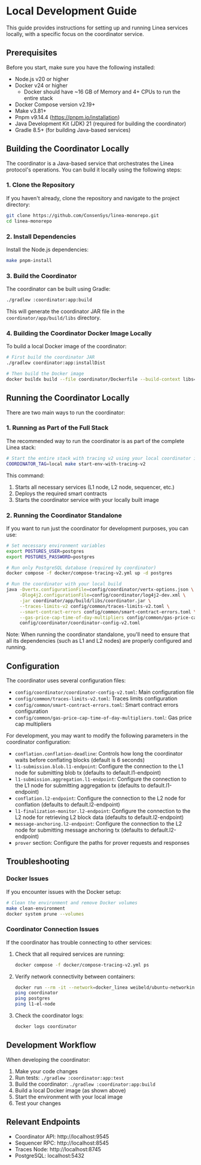 # Local Development Guide

This guide provides instructions for setting up and running Linea services locally, with a specific focus on the coordinator service.

## Prerequisites

Before you start, make sure you have the following installed:

- Node.js v20 or higher
- Docker v24 or higher
  - Docker should have ~16 GB of Memory and 4+ CPUs to run the entire stack
- Docker Compose version v2.19+
- Make v3.81+
- Pnpm v9.14.4 (https://pnpm.io/installation)
- Java Development Kit (JDK) 21 (required for building the coordinator)
- Gradle 8.5+ (for building Java-based services)

## Building the Coordinator Locally

The coordinator is a Java-based service that orchestrates the Linea protocol's operations. You can build it locally using the following steps:

### 1. Clone the Repository

If you haven't already, clone the repository and navigate to the project directory:

```bash
git clone https://github.com/ConsenSys/linea-monorepo.git
cd linea-monorepo
```

### 2. Install Dependencies

Install the Node.js dependencies:

```bash
make pnpm-install
```

### 3. Build the Coordinator

The coordinator can be built using Gradle:

```bash
./gradlew :coordinator:app:build
```

This will generate the coordinator JAR file in the `coordinator/app/build/libs` directory.

### 4. Building the Coordinator Docker Image Locally

To build a local Docker image of the coordinator:

```bash
# First build the coordinator JAR
./gradlew coordinator:app:installDist

# Then build the Docker image
docker buildx build --file coordinator/Dockerfile --build-context libs=./coordinator/app/build/install/coordinator/lib --tag consensys/linea-coordinator:local .
```

## Running the Coordinator Locally

There are two main ways to run the coordinator:

### 1. Running as Part of the Full Stack

The recommended way to run the coordinator is as part of the complete Linea stack:

```bash
# Start the entire stack with tracing v2 using your local coordinator image
COORDINATOR_TAG=local make start-env-with-tracing-v2
```

This command:
1. Starts all necessary services (L1 node, L2 node, sequencer, etc.)
2. Deploys the required smart contracts
3. Starts the coordinator service with your locally built image

### 2. Running the Coordinator Standalone

If you want to run just the coordinator for development purposes, you can use:

```bash
# Set necessary environment variables
export POSTGRES_USER=postgres
export POSTGRES_PASSWORD=postgres

# Run only PostgreSQL database (required by coordinator)
docker compose -f docker/compose-tracing-v2.yml up -d postgres

# Run the coordinator with your local build
java -Dvertx.configurationFile=config/coordinator/vertx-options.json \
     -Dlog4j2.configurationFile=config/coordinator/log4j2-dev.xml \
     -jar coordinator/app/build/libs/coordinator.jar \
     --traces-limits-v2 config/common/traces-limits-v2.toml \
     --smart-contract-errors config/common/smart-contract-errors.toml \
     --gas-price-cap-time-of-day-multipliers config/common/gas-price-cap-time-of-day-multipliers.toml \
     config/coordinator/coordinator-config-v2.toml
```

Note: When running the coordinator standalone, you'll need to ensure that all its dependencies (such as L1 and L2 nodes) are properly configured and running.

## Configuration

The coordinator uses several configuration files:

- `config/coordinator/coordinator-config-v2.toml`: Main configuration file
- `config/common/traces-limits-v2.toml`: Traces limits configuration
- `config/common/smart-contract-errors.toml`: Smart contract errors configuration
- `config/common/gas-price-cap-time-of-day-multipliers.toml`: Gas price cap multipliers

For development, you may want to modify the following parameters in the coordinator configuration:

- `conflation.conflation-deadline`: Controls how long the coordinator waits before conflating blocks (default is 6 seconds)
- `l1-submission.blob.l1-endpoint`: Configure the connection to the L1 node for submitting blob tx (defaults to default.l1-endpoint)
- `l1-submission.aggregation.l1-endpoint`: Configure the connection to the L1 node for submitting aggregation tx (defaults to default.l1-endpoint)
- `conflation.l2-endpoint`: Configure the connection to the L2 node for conflation (defaults to default.l2-endpoint)
- `l1-finalization-monitor.l2-endpoint`: Configure the connection to the L2 node for retrieving L2 block data (defaults to default.l2-endpoint)
- `message-anchoring.l2-endpoint`: Configure the connection to the L2 node for submitting message anchoring tx (defaults to default.l2-endpoint)
- `prover` section: Configure the paths for prover requests and responses

## Troubleshooting

### Docker Issues

If you encounter issues with the Docker setup:

```bash
# Clean the environment and remove Docker volumes
make clean-environment
docker system prune --volumes
```

### Coordinator Connection Issues

If the coordinator has trouble connecting to other services:

1. Check that all required services are running:
   ```bash
   docker compose -f docker/compose-tracing-v2.yml ps
   ```

2. Verify network connectivity between containers:
   ```bash
   docker run --rm -it --network=docker_linea weibeld/ubuntu-networking bash
   ping coordinator
   ping postgres
   ping l1-el-node
   ```

3. Check the coordinator logs:
   ```bash
   docker logs coordinator
   ```

## Development Workflow

When developing the coordinator:

1. Make your code changes
2. Run tests: `./gradlew :coordinator:app:test`
3. Build the coordinator: `./gradlew :coordinator:app:build`
4. Build a local Docker image (as shown above)
5. Start the environment with your local image
6. Test your changes

## Relevant Endpoints

- Coordinator API: http://localhost:9545
- Sequencer RPC: http://localhost:8545
- Traces Node: http://localhost:8745
- PostgreSQL: localhost:5432
